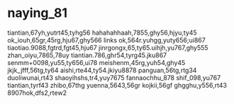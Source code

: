 # naying_81
tiantian,67yh,yutrt45,tyhg56
hahahahhaah,7855,ghy56,hjyu,ty45
ok_iouh,65gr,45rg,hju67,ghy566
links ok,564r.yuhgg,yuty656;ui867
tiaotiao.9088,fgtrd,fgt45,hju67
jinrgongx,65,ty65.uihjh,yu767,ghy555
zhan_oiyu,7865,78uy
tiantian.786,ghr54,tyrg45.jku867
senmm+0098,yu55,ty656,ui78
meishenm,45rg,yuh54,ghy45
jkjk_jfff,56tg,ty64
aishi,rte44,ty54.jkiyu8878
panguan,56tg,rtg34
duoliwunai,rt43
shaoyihshs,tr4,yuy7675
fannaochhu_878
shif_098,yu767
tiantian,tyrf43
zhibo,67thg
yuenna,5643,56gr
kojkii,56gf
ghgghu,y556,rt43
8907hok,dfs2,rtew2
